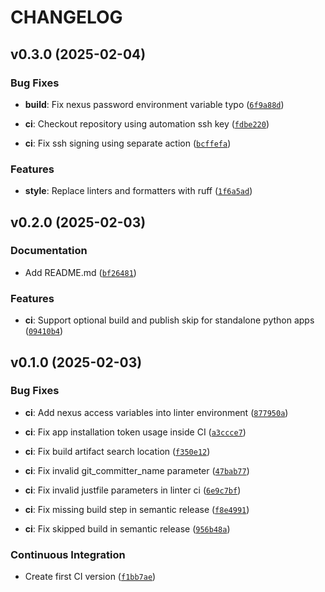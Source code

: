 # CHANGELOG


## v0.3.0 (2025-02-04)

### Bug Fixes

- **build**: Fix nexus password environment variable typo
  ([`6f9a88d`](https://github.com/Diatonika/baikal-template/commit/6f9a88d8fef38542ba9c4a5fbd3b2db08ed4fdc5))

- **ci**: Checkout repository using automation ssh key
  ([`fdbe220`](https://github.com/Diatonika/baikal-template/commit/fdbe220c3c6822137c651c055a1a2e4cfd85eaab))

- **ci**: Fix ssh signing using separate action
  ([`bcffefa`](https://github.com/Diatonika/baikal-template/commit/bcffefadb51b2f170590b6cb5770121e059d294d))

### Features

- **style**: Replace linters and formatters with ruff
  ([`1f6a5ad`](https://github.com/Diatonika/baikal-template/commit/1f6a5ad4a7de7c1c3f654073f713127bccc32ed8))


## v0.2.0 (2025-02-03)

### Documentation

- Add README.md
  ([`bf26481`](https://github.com/Diatonika/baikal-template/commit/bf2648131883ce278e3117faf825d4ddf056cd09))

### Features

- **ci**: Support optional build and publish skip for standalone python apps
  ([`09410b4`](https://github.com/Diatonika/baikal-template/commit/09410b41f81abffc9719615a417bd443779e64eb))


## v0.1.0 (2025-02-03)

### Bug Fixes

- **ci**: Add nexus access variables into linter environment
  ([`877950a`](https://github.com/Diatonika/baikal-template/commit/877950ae55489af31a8e56936e59033a63b7c141))

- **ci**: Fix app installation token usage inside CI
  ([`a3ccce7`](https://github.com/Diatonika/baikal-template/commit/a3ccce7cc1dd4dbf7ec61e5fb2d87d24e59962b5))

- **ci**: Fix build artifact search location
  ([`f350e12`](https://github.com/Diatonika/baikal-template/commit/f350e12e0b611216d1a68ee1997a04073c5a20f0))

- **ci**: Fix invalid git_committer_name parameter
  ([`47bab77`](https://github.com/Diatonika/baikal-template/commit/47bab774bffd141520580896cf9a099fcdd6d0e9))

- **ci**: Fix invalid justfile parameters in linter ci
  ([`6e9c7bf`](https://github.com/Diatonika/baikal-template/commit/6e9c7bf37303e389cf30637a31c5c76f9b5ecc8c))

- **ci**: Fix missing build step in semantic release
  ([`f8e4991`](https://github.com/Diatonika/baikal-template/commit/f8e49915e13ba4df7b121db83db228a997733a0f))

- **ci**: Fix skipped build in semantic release
  ([`956b48a`](https://github.com/Diatonika/baikal-template/commit/956b48a17ef7da1548ecd38410530a2334fe4682))

### Continuous Integration

- Create first CI version
  ([`f1bb7ae`](https://github.com/Diatonika/baikal-template/commit/f1bb7aeb549360ce038b516c2fdbcd51b2312fa2))
